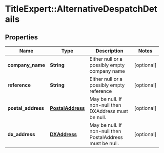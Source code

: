 # TitleExpert::AlternativeDespatchDetails

## Properties
Name | Type | Description | Notes
------------ | ------------- | ------------- | -------------
**company_name** | **String** | Either null or a possibly empty company name | [optional] 
**reference** | **String** | Either null or a possibly empty reference | [optional] 
**postal_address** | [**PostalAddress**](PostalAddress.md) | May be null. If non-null then DXAddress must be null. | [optional] 
**dx_address** | [**DXAddress**](DXAddress.md) | May be null. If non-null then PostalAddress must be null. | [optional] 


